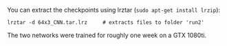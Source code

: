You can extract the checkpoints using lrztar (`sudo apt-get install lrzip`):
```
lrztar -d 64x3_CNN.tar.lrz     # extracts files to folder 'run2'
```

The two networks were trained for roughly one week on a GTX 1080ti.
